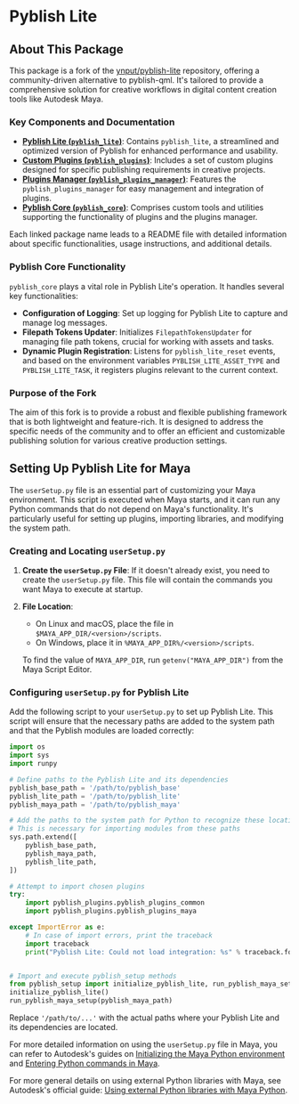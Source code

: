 # Pyblish Lite

## About This Package

This package is a fork of the [ynput/pyblish-lite](https://github.com/ynput/pyblish-lite) repository, offering a community-driven alternative to pyblish-qml. It's tailored to provide a comprehensive solution for creative workflows in digital content creation tools like Autodesk Maya.

### Key Components and Documentation

- [**Pyblish Lite (`pyblish_lite`)**](./pyblish_lite/package_data/README.md): Contains `pyblish_lite`, a streamlined and optimized version of Pyblish for enhanced performance and usability.
- [**Custom Plugins (`pyblish_plugins`)**](./pyblish_plugins/package_data/README.md): Includes a set of custom plugins designed for specific publishing requirements in creative projects.
- [**Plugins Manager (`pyblish_plugins_manager`)**](./pyblish_plugins_manager/package_data/README.md): Features the `pyblish_plugins_manager` for easy management and integration of plugins.
- [**Pyblish Core (`pyblish_core`)**](./pyblish_core/package_data/README.md): Comprises custom tools and utilities supporting the functionality of plugins and the plugins manager.

Each linked package name leads to a README file with detailed information about specific functionalities, usage instructions, and additional details.

### Pyblish Core Functionality

`pyblish_core` plays a vital role in Pyblish Lite's operation. It handles several key functionalities:

- **Configuration of Logging**: Set up logging for Pyblish Lite to capture and manage log messages.
- **Filepath Tokens Updater**: Initializes `FilepathTokensUpdater` for managing file path tokens, crucial for working with assets and tasks.
- **Dynamic Plugin Registration**: Listens for `pyblish_lite_reset` events, and based on the environment variables `PYBLISH_LITE_ASSET_TYPE` and `PYBLISH_LITE_TASK`, it registers plugins relevant to the current context.

### Purpose of the Fork

The aim of this fork is to provide a robust and flexible publishing framework that is both lightweight and feature-rich. It is designed to address the specific needs of the community and to offer an efficient and customizable publishing solution for various creative production settings.

## Setting Up Pyblish Lite for Maya

The `userSetup.py` file is an essential part of customizing your Maya environment. This script is executed when Maya starts, and it can run any Python commands that do not depend on Maya's functionality. It's particularly useful for setting up plugins, importing libraries, and modifying the system path.

### Creating and Locating `userSetup.py`

1. **Create the `userSetup.py` File**: If it doesn't already exist, you need to create the `userSetup.py` file. This file will contain the commands you want Maya to execute at startup.

2. **File Location**:
   - On Linux and macOS, place the file in `$MAYA_APP_DIR/<version>/scripts`.
   - On Windows, place it in `%MAYA_APP_DIR%/<version>/scripts`.
   
   To find the value of `MAYA_APP_DIR`, run `getenv("MAYA_APP_DIR")` from the Maya Script Editor.

### Configuring `userSetup.py` for Pyblish Lite

Add the following script to your `userSetup.py` to set up Pyblish Lite. This script will ensure that the necessary paths are added to the system path and that the Pyblish modules are loaded correctly:

```python
import os
import sys
import runpy

# Define paths to the Pyblish Lite and its dependencies
pyblish_base_path = '/path/to/pyblish_base'
pyblish_lite_path = '/path/to/pyblish_lite'
pyblish_maya_path = '/path/to/pyblish_maya'

# Add the paths to the system path for Python to recognize these locations
# This is necessary for importing modules from these paths
sys.path.extend([
    pyblish_base_path,
    pyblish_maya_path,
    pyblish_lite_path,
])

# Attempt to import chosen plugins
try:
    import pyblish_plugins.pyblish_plugins_common
    import pyblish_plugins.pyblish_plugins_maya

except ImportError as e:
    # In case of import errors, print the traceback
    import traceback
    print("Pyblish Lite: Could not load integration: %s" % traceback.format_exc())


# Import and execute pyblish_setup methods
from pyblish_setup import initialize_pyblish_lite, run_pyblish_maya_setup
initialize_pyblish_lite()
run_pyblish_maya_setup(pyblish_maya_path)
```

Replace `'/path/to/...'` with the actual paths where your Pyblish Lite and its dependencies are located.

For more detailed information on using the `userSetup.py` file in Maya, you can refer to Autodesk's guides on [Initializing the Maya Python environment](https://help.autodesk.com/cloudhelp/2022/ENU/Maya-Scripting/files/GUID-640C1383-3FB8-410F-AE18-987A812B5914.htm) and [Entering Python commands in Maya](https://download.autodesk.com/us/maya/Maya_2014_GettingStarted/files/Using_Python_in_Maya_Entering_Python_commands.htm).

For more general details on using external Python libraries with Maya, see Autodesk's official guide: [Using external Python libraries with Maya Python](https://help.autodesk.com/view/MAYAUL/).
